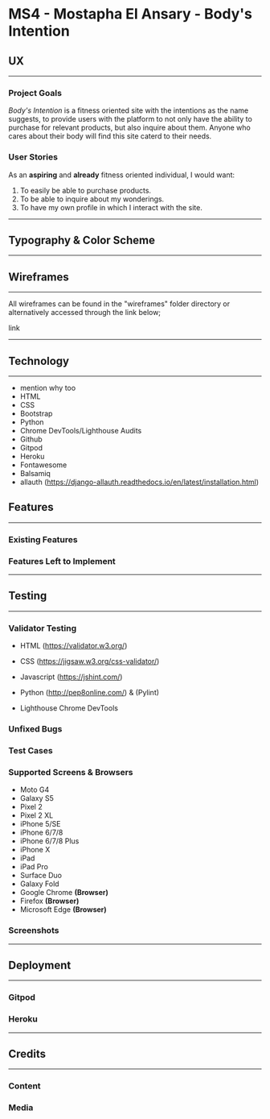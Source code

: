# MS4 - Mostapha El Ansary - Body's Intention

## **UX**
---
### **Project Goals**
*Body's Intention* is a fitness oriented site with the intentions
as the name suggests, to provide users with the platform to not
only have the ability to purchase for relevant products, but also inquire about them. 
Anyone who cares about their body will find this site caterd to 
their needs.

### **User Stories**

As an **aspiring** and **already** fitness oriented individual, I would want:

1. To easily be able to purchase products.
2. To be able to inquire about my wonderings.
3. To have my own profile in which I interact with the site.

---

## **Typography & Color Scheme**
---

## **Wireframes**
---
All wireframes can be found in the "wireframes" folder directory
or alternatively accessed through the link below; 

link

---

## **Technology**
---
* mention why too
* HTML
* CSS
* Bootstrap 
* Python
* Chrome DevTools/Lighthouse Audits
* Github
* Gitpod 
* Heroku 
* Fontawesome
* Balsamiq
* allauth (https://django-allauth.readthedocs.io/en/latest/installation.html)

## **Features**
---
### **Existing Features**
### **Features Left to Implement**
---

## **Testing**
---
### **Validator Testing**

* HTML (https://validator.w3.org/)

* CSS (https://jigsaw.w3.org/css-validator/)

* Javascript (https://jshint.com/)

* Python (http://pep8online.com/) & (Pylint)

* Lighthouse Chrome DevTools

### **Unfixed Bugs**
### **Test Cases**
### **Supported Screens & Browsers**
* Moto G4
* Galaxy S5
* Pixel 2
* Pixel 2 XL
* iPhone 5/SE
* iPhone 6/7/8
* iPhone 6/7/8 Plus
* iPhone X
* iPad
* iPad Pro
* Surface Duo
* Galaxy Fold
* Google Chrome **(Browser)**
* Firefox **(Browser)**
* Microsoft Edge **(Browser)**

### **Screenshots**
---

## **Deployment**
---
### **Gitpod**
### **Heroku**
---

## **Credits**
---
### **Content**
### **Media**